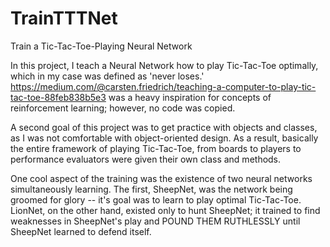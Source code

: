 # TrainTTTNet
 Train a Tic-Tac-Toe-Playing Neural Network

In this project, I teach a Neural Network how to play Tic-Tac-Toe optimally, which in my case was defined as 'never loses.' https://medium.com/@carsten.friedrich/teaching-a-computer-to-play-tic-tac-toe-88feb838b5e3 was a heavy inspiration for concepts of reinforcement learning; however, no code was copied. 

A second goal of this project was to get practice with objects and classes, as I was not comfortable with object-oriented design. As a result, basically the entire framework of playing Tic-Tac-Toe, from boards to players to performance evaluators were given their own class and methods.

One cool aspect of the training was the existence of two neural networks simultaneously learning. The first, SheepNet, was the network being groomed for glory -- it's goal was to learn to play optimal Tic-Tac-Toe. LionNet, on the other hand, existed only to hunt SheepNet; it trained to find weaknesses in SheepNet's play and POUND THEM RUTHLESSLY until SheepNet learned to defend itself.
